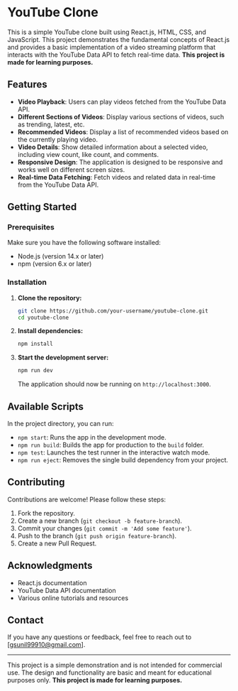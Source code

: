# YouTube Clone

This is a simple YouTube clone built using React.js, HTML, CSS, and JavaScript. This project demonstrates the fundamental concepts of React.js and provides a basic implementation of a video streaming platform that interacts with the YouTube Data API to fetch real-time data. **This project is made for learning purposes.**

## Features

- **Video Playback**: Users can play videos fetched from the YouTube Data API.
- **Different Sections of Videos**: Display various sections of videos, such as trending, latest, etc.
- **Recommended Videos**: Display a list of recommended videos based on the currently playing video.
- **Video Details**: Show detailed information about a selected video, including view count, like count, and comments.
- **Responsive Design**: The application is designed to be responsive and works well on different screen sizes.
- **Real-time Data Fetching**: Fetch videos and related data in real-time from the YouTube Data API.

## Getting Started

### Prerequisites

Make sure you have the following software installed:

- Node.js (version 14.x or later)
- npm (version 6.x or later)

### Installation

1. **Clone the repository:**

   ```bash
   git clone https://github.com/your-username/youtube-clone.git
   cd youtube-clone
   ```

2. **Install dependencies:**

   ```bash
   npm install
   ```

3. **Start the development server:**

   ```bash
   npm run dev
   ```

   The application should now be running on `http://localhost:3000`.


## Available Scripts

In the project directory, you can run:

- `npm start`: Runs the app in the development mode.
- `npm run build`: Builds the app for production to the `build` folder.
- `npm test`: Launches the test runner in the interactive watch mode.
- `npm run eject`: Removes the single build dependency from your project.

## Contributing

Contributions are welcome! Please follow these steps:

1. Fork the repository.
2. Create a new branch (`git checkout -b feature-branch`).
3. Commit your changes (`git commit -m 'Add some feature'`).
4. Push to the branch (`git push origin feature-branch`).
5. Create a new Pull Request.

## Acknowledgments

- React.js documentation
- YouTube Data API documentation
- Various online tutorials and resources

## Contact

If you have any questions or feedback, feel free to reach out to [gsunil99910@gmail.com].

---

This project is a simple demonstration and is not intended for commercial use. The design and functionality are basic and meant for educational purposes only. **This project is made for learning purposes.**
